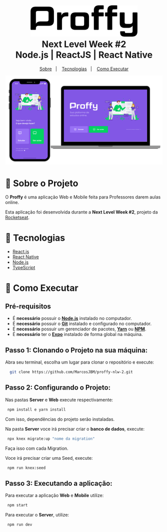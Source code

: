 <h1 align="center">
    <img alt="" src=".github/logo.svg" height="100px" />
    <br>Next Level Week #2<br/>
    Node.js | ReactJS | React Native
</h1>

<p align="center">
  <a href="#sobre">Sobre</a>&nbsp;&nbsp;&nbsp;|&nbsp;&nbsp;&nbsp;
  <a href="#tecnologias">Tecnologias</a>&nbsp;&nbsp;&nbsp;|&nbsp;&nbsp;&nbsp;
  <a href="#executar">Como Executar</a>
</p>

<p align="center">
    <img alt="Design do Projeto" width="650px" src=".github/designProffy.png" />
<p>

<a id="sobre"></a>

# 📖 Sobre o Projeto

O **Proffy** é uma aplicação Web e Mobile feita para Professores darem aulas online.

Esta aplicação foi desenvolvida durante a **Next Level Week #2**, projeto da [Rocketseat](https://rocketseat.com.br/).

<a id="tecnologias"></a>

# 🔩 Tecnologias

- [React.js](https://pt-br.reactjs.org/)
- [React Native](https://reactnative.dev/)
- [Node.js](https://nodejs.org/en/)
- [TypeScript](https://www.typescriptlang.org/)

<a id="executar"></a>

# 🤔 Como Executar

<h2><strong>Pré-requisitos</strong></h2>

- É **necessário** possuir o **[Node.js](https://nodejs.org/en/)** instalado no computador.
- É **necessário** possuir o **[Git](https://git-scm.com/)** instalado e configurado no computador.
- É **necessário** possuir um gerenciador de pacotes, **[Yarn](https://yarnpkg.com/)** ou **[NPM](https://www.npmjs.com/)**.
- É **necessário** ter o **[Expo](https://expo.io/)** instalado de forma global na máquina.

## Passo 1: Clonando o Projeto na sua máquina:

Abra seu terminal, escolha um lugar para clonar o repositório e execute:

```sh
  git clone https://github.com/MarcosJBM/proffy-nlw-2.git
```

## Passo 2: Configurando o Projeto:

Nas pastas **Server** e **Web** execute respectivamente:

```sh
 npm install e yarn install
```

Com isso, dependências do projeto serão instaladas.

Na pasta **Server** voce irá precisar criar o **banco de dados**, execute:

```sh
 npx knex migrate:up "nome da migration"
```

Faça isso com cada Migration.

Voce irá precisar criar uma Seed, execute:

```sh
 npm run knex:seed
```

## Passo 3: Executando a aplicação:

Para executar a aplicação **Web** e **Mobile** utilize:

```sh
 npm start
```

Para executar o **Server**, utilize:

```sh
 npm run dev
```
